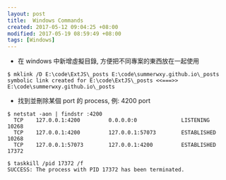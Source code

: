 ```yaml
---
layout: post
title:  Windows Commands
created: 2017-05-12 09:04:25 +08:00
modified: 2017-05-19 08:59:49 +08:00
tags: [Windows]
---
```



* 在 windows 中新增虛擬目錄, 方便把不同專案的東西放在一起使用
```
$ mklink /D E:\code\ExtJS\_posts E:\code\summerwxy.github.io\_posts
symbolic link created for E:\code\ExtJS\_posts <<===>> E:\code\summerwxy.github.io\_posts
```

* 找到並刪除某個 port 的 process, 例: 4200 port
```
$ netstat -aon | findstr :4200
  TCP    127.0.0.1:4200         0.0.0.0:0              LISTENING       10268
  TCP    127.0.0.1:4200         127.0.0.1:57073        ESTABLISHED     10268
  TCP    127.0.0.1:57073        127.0.0.1:4200         ESTABLISHED     17372

$ taskkill /pid 17372 /f
SUCCESS: The process with PID 17372 has been terminated.
```